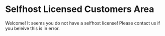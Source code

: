 # Selfhost Licensed Customers Area
Welcome! It seems you do not have a selfhost license! Please contact us if you beleive this is in error.
